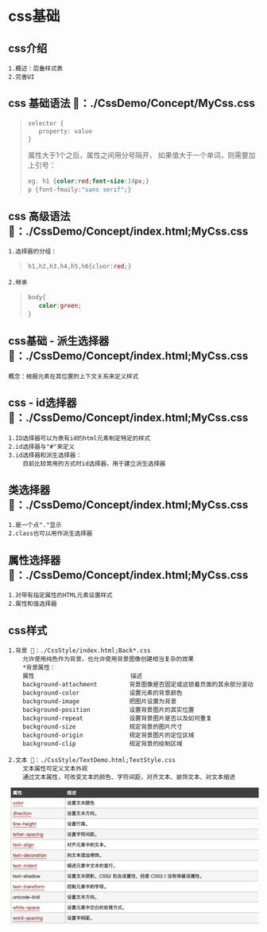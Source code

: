 # css基础

## css介绍
    1.概述：层叠样式表
    2.完善UI
## css 基础语法 🌰：./CssDemo/Concept/MyCss.css
>```
> selector {
>    property: value
> }
>```
> 属性大于1个之后，属性之间用分号隔开，
> 如果值大于一个单词，则需要加上引号：
>```css
> eg. h1 {color:red;font-size:14px;}
> p {font-fmaily:"sans serif";}
>```

## css 高级语法 🌰：./CssDemo/Concept/index.html;MyCss.css
    1.选择器的分组：
>```css      
> h1,h2,h3,h4,h5,h6{cloor:red;}
>```
    2.继承
>```css
> body{
>    color:green;
>}
>```

## css基础 - 派生选择器 🌰：./CssDemo/Concept/index.html;MyCss.css
    概念：根据元素在其位置的上下文关系来定义样式 
## css - id选择器 🌰：./CssDemo/Concept/index.html;MyCss.css
    1.ID选择器可以为表有id的html元素制定特定的样式
    2.id选择器与"#"来定义
    3.id选择器和派生选择器：
        目前比较常用的方式时id选择器，用于建立派生选择器
## 类选择器 🌰：./CssDemo/Concept/index.html;MyCss.css
    1.是一个点"."显示
    2.class也可以用作派生选择器
## 属性选择器 🌰：./CssDemo/Concept/index.html;MyCss.css
    1.对带有指定属性的HTML元素设置样式
    2.属性和值选择器
## css样式
    1.背景 🌰：./CssStyle/index.html;Back*.css
        允许使用纯色作为背景，也允许使用背景图像创建相当复杂的效果
        *背景属性：
        属性                           描述
        background-attachment         背景图像是否固定或这锁着页面的其余部分滚动
        background-color              设置元素的背景颜色  
        background-image              把图片设置为背景
        background-position           设置背景图片的其实位置
        background-repeat             设置背景图片是否以及如何重复
        background-size               规定背景的图片尺寸
        background-origin             规定背景图片的定位区域
        background-clip               规定背景的绘制区域

    2.文本 🌰：./CssStyle/TextDemo.html;TextStyle.css
        文本属性可定义文本外观
        通过文本属性，可改变文本的颜色、字符间距，对齐文本、装饰文本、对文本缩进
![avatar](./CssStyle/image/TextStyle.jpg)
>```
>
>```